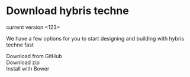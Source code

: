 <div class="container hyDownloadPage">
    <div class="row">
        <h1 class="text-center">Download hybris techne</h1>
		<p class="text-uppercase">current version <123></p>
		<p class="">We have a few options for you to start designing and building with hybris techne fast</p>
    </div>
	<div class="row">
		<div class="col-md-4"><a class="btn btn-warning">Download from GitHub</a></div>
		<div class="col-md-4"><a class="btn btn-warning">Download zip</a></div>
		<div class="col-md-4"><a class="btn btn-warning">Install with Bower</a></div>
	</div>
</div>
